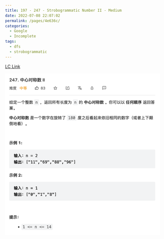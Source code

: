 ```yaml
---
title: 197 - 247 - Strobogrammatic Number II - Medium
date: 2022-07-08 22:07:02
permalink: /pages/4e636c/
categories:
  - Google
  - Incomplete
tags:
  - dfs
  - strobogrammatic
---
```


[LC Link](https://leetcode.cn/problems/strobogrammatic-number-ii/)


![](https://raw.githubusercontent.com/emmableu/image/master/202209111439037.png)



```python

```